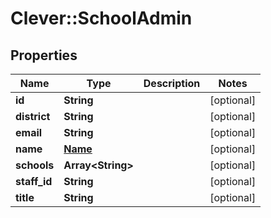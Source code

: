 # Clever::SchoolAdmin

## Properties
Name | Type | Description | Notes
------------ | ------------- | ------------- | -------------
**id** | **String** |  | [optional] 
**district** | **String** |  | [optional] 
**email** | **String** |  | [optional] 
**name** | [**Name**](Name.md) |  | [optional] 
**schools** | **Array&lt;String&gt;** |  | [optional] 
**staff_id** | **String** |  | [optional] 
**title** | **String** |  | [optional] 


